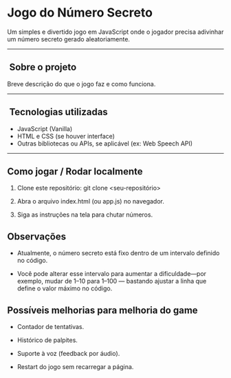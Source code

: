 # Jogo do Número Secreto

Um simples e divertido jogo em JavaScript onde o jogador precisa adivinhar um número secreto gerado aleatoriamente.

---

## ​ Sobre o projeto
Breve descrição do que o jogo faz e como funciona.

---

## ​ Tecnologias utilizadas
- JavaScript (Vanilla)
- HTML e CSS (se houver interface)
- Outras bibliotecas ou APIs, se aplicável (ex: Web Speech API)

---

##  Como jogar / Rodar localmente
1. Clone este repositório:
   git clone <seu-repositório>

2. Abra o arquivo index.html (ou app.js) no navegador.

3.  Siga as instruções na tela para chutar números.

## Observações 

- Atualmente, o número secreto está fixo dentro de um intervalo definido no código.

- Você pode alterar esse intervalo para aumentar a dificuldade—por exemplo, mudar de 1–10 para 1–100 — bastando ajustar a linha que define o valor máximo no código.

 ## Possíveis melhorias para melhoria do game

- Contador de tentativas.

- Histórico de palpites.

- Suporte à voz (feedback por áudio).

- Restart do jogo sem recarregar a página.
